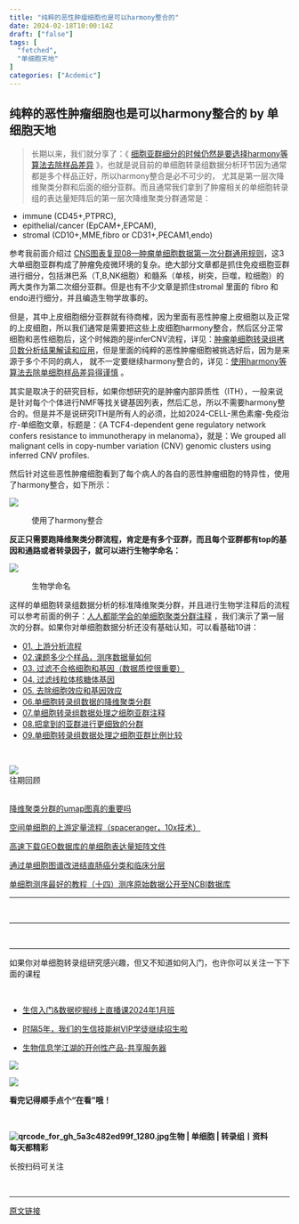 ```yaml
---
title: "纯粹的恶性肿瘤细胞也是可以harmony整合的"
date: 2024-02-18T10:00:14Z
draft: ["false"]
tags: [
  "fetched",
  "单细胞天地"
]
categories: ["Acdemic"]
---
```

纯粹的恶性肿瘤细胞也是可以harmony整合的 by 单细胞天地
------
<div><section data-tool="mdnice编辑器" data-website="https://www.mdnice.com"><blockquote data-tool="mdnice编辑器"><span></span><p>长期以来，我们就分享了：《 <a href="https://mp.weixin.qq.com/s?__biz=MzAxMDkxODM1Ng==&amp;mid=2247504115&amp;idx=1&amp;sn=b6a7bc2e6e2298db1f7313e84d124f04&amp;scene=21#wechat_redirect" data-linktype="2">细胞亚群细分的时候仍然是要选择harmony等算法去除样品差异</a> 》，也就是说目前的单细胞转录组数据分析环节因为通常都是多个样品正好，所以harmony整合是必不可少的， 尤其是第一层次降维聚类分群和后面的细分亚群。而且通常我们拿到了肿瘤相关的单细胞转录组的表达量矩阵后的第一层次降维聚类分群通常是：</p></blockquote><ul data-tool="mdnice编辑器"><li><section>immune (CD45+,PTPRC),</section></li><li><section>epithelial/cancer (EpCAM+,EPCAM),</section></li><li><section>stromal (CD10+,MME,fibro or CD31+,PECAM1,endo)</section></li></ul><p data-tool="mdnice编辑器">参考我前面介绍过 <a href="https://mp.weixin.qq.com/s?__biz=MzI1Njk4ODE0MQ==&amp;mid=2247488940&amp;idx=1&amp;sn=1cc8a8a74715087939b9721c0881775d&amp;scene=21#wechat_redirect" data-linktype="2">CNS图表复现08—肿瘤单细胞数据第一次分群通用规则</a>，这3大单细胞亚群构成了肿瘤免疫微环境的复杂。绝大部分文章都是抓住免疫细胞亚群进行细分，包括淋巴系（T,B,NK细胞）和髓系（单核，树突，巨噬，粒细胞）的两大类作为第二次细分亚群。但是也有不少文章是抓住stromal 里面的 fibro 和endo进行细分，并且编造生物学故事的。</p><p data-tool="mdnice编辑器">但是，其中上皮细胞细分亚群就有待商榷，因为里面有恶性肿瘤上皮细胞以及正常的上皮细胞，所以我们通常是需要把这些上皮细胞harmony整合，然后区分正常细胞和恶性细胞后，这个时候跑的是inferCNV流程，详见：<a href="https://mp.weixin.qq.com/s?__biz=MzAxMDkxODM1Ng==&amp;mid=2247525967&amp;idx=1&amp;sn=c0b059b4aec399bf76380b9ae9b1d4ac&amp;scene=21#wechat_redirect" data-linktype="2">肿瘤单细胞转录组拷贝数分析结果解读和应用</a>，但是里面的纯粹的恶性肿瘤细胞被挑选好后，因为是来源于多个不同的病人， 就不一定要继续harmony整合的，详见：<a href="https://mp.weixin.qq.com/s?__biz=MzAxMDkxODM1Ng==&amp;mid=2247504128&amp;idx=2&amp;sn=d58835f55a32b328b4a31f5d3164979e&amp;scene=21#wechat_redirect" data-linktype="2">使用harmony等算法去除单细胞样品差异得谨慎</a> 。</p><p data-tool="mdnice编辑器">其实是取决于的研究目标，如果你想研究的是肿瘤内部异质性（ITH），一般来说是针对每个个体进行NMF等找关键基因列表，然后汇总，所以不需要harmony整合的。但是并不是说研究ITH是所有人的必须，比如2024-CELL-黑色素瘤-免疫治疗-单细胞文章，标题是：《A TCF4-dependent gene regulatory network confers resistance to immunotherapy in melanoma》，就是：We grouped all malignant cells in copy-number variation (CNV) genomic clusters using inferred CNV profiles.</p><p data-tool="mdnice编辑器">然后针对这些恶性肿瘤细胞看到了每个病人的各自的恶性肿瘤细胞的特异性，使用了harmony整合，如下所示：</p><p><img data-galleryid="" data-imgfileid="100036343" data-ratio="0.36155606407322655" data-s="300,640" data-src="https://mmbiz.qpic.cn/mmbiz_png/siaia0BDGJdjQGJlrTIj3cQTNqCKGOCFSsooJQj5Wdqypd6MjxwqR6KkicwRMtroURT316wuH36uvZdB0r0CFs6dA/640?wx_fmt=png&amp;from=appmsg" data-type="png" data-w="874" src="https://mmbiz.qpic.cn/mmbiz_png/siaia0BDGJdjQGJlrTIj3cQTNqCKGOCFSsooJQj5Wdqypd6MjxwqR6KkicwRMtroURT316wuH36uvZdB0r0CFs6dA/640?wx_fmt=png&amp;from=appmsg"></p><figure data-tool="mdnice编辑器"><figcaption>使用了harmony整合</figcaption></figure><p data-tool="mdnice编辑器"><strong>反正只需要跑降维聚类分群流程，肯定是有多个亚群，而且每个亚群都有top的基因和通路或者转录因子，就可以进行生物学命名：</strong></p><p><img data-galleryid="" data-imgfileid="100036344" data-ratio="1.3469945355191257" data-s="300,640" data-src="https://mmbiz.qpic.cn/mmbiz_png/siaia0BDGJdjQGJlrTIj3cQTNqCKGOCFSstUJORBMXhWmibruDfZAcAquwVIFODyLhxzU2CVLD2OaNznXdtHKzIibA/640?wx_fmt=png&amp;from=appmsg" data-type="png" data-w="732" src="https://mmbiz.qpic.cn/mmbiz_png/siaia0BDGJdjQGJlrTIj3cQTNqCKGOCFSstUJORBMXhWmibruDfZAcAquwVIFODyLhxzU2CVLD2OaNznXdtHKzIibA/640?wx_fmt=png&amp;from=appmsg"></p><figure data-tool="mdnice编辑器"><figcaption>生物学命名</figcaption></figure><p data-tool="mdnice编辑器">这样的单细胞转录组数据分析的标准降维聚类分群，并且进行生物学注释后的流程可以参考前面的例子：<a href="https://mp.weixin.qq.com/s?__biz=MzAxMDkxODM1Ng==&amp;mid=2247497956&amp;idx=1&amp;sn=5d4deb7cf7b7848b3e2273cbd663bb6a&amp;scene=21#wechat_redirect" data-linktype="2">人人都能学会的单细胞聚类分群注释</a> ，我们演示了第一层次的分群。如果你对单细胞数据分析还没有基础认知，可以看基础10讲：</p><ul data-tool="mdnice编辑器"><li><section><a href="https://mp.weixin.qq.com/s?__biz=MzI1Njk4ODE0MQ==&amp;mid=2247486076&amp;idx=1&amp;sn=52bb851d7dc23461233a2cf458736151&amp;scene=21#wechat_redirect" data-linktype="2">01. 上游分析流程</a></section></li><li><section><a href="https://mp.weixin.qq.com/s?__biz=MzI1Njk4ODE0MQ==&amp;mid=2247486082&amp;idx=1&amp;sn=03cadceffb2c14ba95d97fe5caf38d94&amp;scene=21#wechat_redirect" data-linktype="2">02.课题多少个样品，测序数据量如何</a></section></li><li><section><a href="https://mp.weixin.qq.com/s?__biz=MzI1Njk4ODE0MQ==&amp;mid=2247486088&amp;idx=1&amp;sn=3a115338ee4937d20caab78627237553&amp;scene=21#wechat_redirect" data-linktype="2">03. 过滤不合格细胞和基因（数据质控很重要）</a></section></li><li><section><a href="https://mp.weixin.qq.com/s?__biz=MzI1Njk4ODE0MQ==&amp;mid=2247486096&amp;idx=1&amp;sn=1a99c4c5800b7e0287db3e8ef369fab8&amp;scene=21#wechat_redirect" data-linktype="2">04. 过滤线粒体核糖体基因</a></section></li><li><section><a href="https://mp.weixin.qq.com/s?__biz=MzI1Njk4ODE0MQ==&amp;mid=2247486098&amp;idx=1&amp;sn=bf9a71df848d74fe665ce7d5e283d5ff&amp;scene=21#wechat_redirect" data-linktype="2">05. 去除细胞效应和基因效应</a></section></li><li><section><a href="https://mp.weixin.qq.com/s?__biz=MzI1Njk4ODE0MQ==&amp;mid=2247486260&amp;idx=1&amp;sn=c6abf658de73594d1d77d8e1ffa7d153&amp;scene=21#wechat_redirect" data-linktype="2">06.单细胞转录组数据的降维聚类分群</a></section></li><li><section><a href="https://mp.weixin.qq.com/s?__biz=MzI1Njk4ODE0MQ==&amp;mid=2247486271&amp;idx=1&amp;sn=638b434b6deee63206af1c0eeda175ab&amp;scene=21#wechat_redirect" data-linktype="2">07.单细胞转录组数据处理之细胞亚群注释</a></section></li><li><section><a href="https://mp.weixin.qq.com/s?__biz=MzI1Njk4ODE0MQ==&amp;mid=2247486278&amp;idx=1&amp;sn=91250ef733833ff00371818b215dc124&amp;scene=21#wechat_redirect" data-linktype="2">08.把拿到的亚群进行更细致的分群</a></section></li><li><section><a href="https://mp.weixin.qq.com/s?__biz=MzI1Njk4ODE0MQ==&amp;mid=2247486287&amp;idx=1&amp;sn=49627c638ff9c04418282c53518aa7c7&amp;scene=21#wechat_redirect" data-linktype="2">09.单细胞转录组数据处理之细胞亚群比例比较</a></section></li></ul></section><p><br></p><section data-style-type="5" data-tools="新媒体排版" data-id="2440476"><section><section><section><section><img data-imgfileid="100036349" data-ratio="0.9495798319327731" data-type="gif" data-w="119" data-width="100%" data-src="https://mmbiz.qpic.cn/mmbiz_gif/09gp6SvPE04j3m2v7Hr889icHUyibTOHs8YuUibicl7ibRD0ZwG5pDTjBluRreZvuib1o3BibvLkicYhnA4YW7dQsjn0cA/640?wx_fmt=gif&amp;wxfrom=5&amp;wx_lazy=1" src="https://mmbiz.qpic.cn/mmbiz_gif/09gp6SvPE04j3m2v7Hr889icHUyibTOHs8YuUibicl7ibRD0ZwG5pDTjBluRreZvuib1o3BibvLkicYhnA4YW7dQsjn0cA/640?wx_fmt=gif&amp;wxfrom=5&amp;wx_lazy=1"></section><section data-brushtype="text">往期回顾</section><section><br></section></section></section></section><section><section data-autoskip="1"><p><a target="_blank" href="http://mp.weixin.qq.com/s?__biz=MzI1Njk4ODE0MQ==&amp;mid=2247519982&amp;idx=1&amp;sn=6cf931629c455a0a735fe0e3fddbf2b3&amp;chksm=ea1c886cdd6b017a7d8028d735ebea57822255f14c245f9cb0340b5ea33d9f983190bf946d09&amp;scene=21#wechat_redirect" textvalue="降维聚类分群的umap图真的重要吗" linktype="text" imgurl="" imgdata="null" data-itemshowtype="0" tab="innerlink" data-linktype="2"><span>降维聚类分群的umap图真的重要吗</span></a><br></p><p><a target="_blank" href="http://mp.weixin.qq.com/s?__biz=MzI1Njk4ODE0MQ==&amp;mid=2247519964&amp;idx=1&amp;sn=93af7c5c9e27279b0ddbefafad3ee782&amp;chksm=ea1c885edd6b01482369123dab52d179c7165ae8e29357e4df455e42e6770f493188f6142f02&amp;scene=21#wechat_redirect" textvalue="空间单细胞的上游定量流程（spaceranger，10x技术）" linktype="text" imgurl="" imgdata="null" data-itemshowtype="0" tab="innerlink" data-linktype="2"><span>空间单细胞的上游定量流程（spaceranger，10x技术）</span></a><br></p><p><a target="_blank" href="http://mp.weixin.qq.com/s?__biz=MzI1Njk4ODE0MQ==&amp;mid=2247519951&amp;idx=1&amp;sn=1b5682dbfa65c43f37c5d4cb301f6d6e&amp;chksm=ea1c884ddd6b015b7c54a376e169b447e86363da752ff9d2a9b28c2ace5d667b96ad57a0d81a&amp;scene=21#wechat_redirect" textvalue="高速下载GEO数据库的单细胞表达量矩阵文件" linktype="text" imgurl="" imgdata="null" data-itemshowtype="0" tab="innerlink" data-linktype="2"><span>高速下载GEO数据库的单细胞表达量矩阵文件</span></a><br></p><p><a target="_blank" href="http://mp.weixin.qq.com/s?__biz=MzI1Njk4ODE0MQ==&amp;mid=2247519939&amp;idx=1&amp;sn=ae7469082dc9f6fb445f60609d91e599&amp;chksm=ea1c8841dd6b0157b882af78745b6d0ed541eeda25ffc8f31b5f782c7f1a87a36e06a253ddd4&amp;scene=21#wechat_redirect" textvalue="通过单细胞图谱改进结直肠癌分类和临床分层" linktype="text" imgurl="" imgdata="null" data-itemshowtype="0" tab="innerlink" data-linktype="2"><span>通过单细胞图谱改进结直肠癌分类和临床分层</span></a><br></p><p><a target="_blank" href="http://mp.weixin.qq.com/s?__biz=MzI1Njk4ODE0MQ==&amp;mid=2247519930&amp;idx=1&amp;sn=0a004c467ed2230f73979a4154c76693&amp;chksm=ea1c8838dd6b012e639ec9b46c91bf93f6a413545576dffbb27f3776a7b0a145f72c694b2abf&amp;scene=21#wechat_redirect" textvalue="单细胞测序最好的教程（十四）测序原始数据公开至NCBI数据库" linktype="text" imgurl="" imgdata="null" data-itemshowtype="0" tab="innerlink" data-linktype="2"><span>单细胞测序最好的教程（十四）测序原始数据公开至NCBI数据库</span></a><br></p></section></section><hr><p><br></p></section><section data-style-type="5" data-tools="新媒体排版" data-id="2440475"><hr><p><br></p><hr><section><p>如果你对单细胞转录组研究感兴趣，但又不知道如何入门，也许你可以关注一下下面的课程<span></span></p><p><br></p><ul><li><p><a target="_blank" href="http://mp.weixin.qq.com/s?__biz=MzAxMDkxODM1Ng==&amp;mid=2247527207&amp;idx=1&amp;sn=fb9ca814003fc24e9ec8b1bcecbd1d56&amp;chksm=9b4b2b9cac3ca28afc5b68047e5f0587b6636d52879051decd573009e38313c5f7d6b0d1927d&amp;scene=21#wechat_redirect" textvalue="生信入门&amp;数据挖掘线上直播课2024年1月班" linktype="text" imgurl="" imgdata="null" data-itemshowtype="0" tab="innerlink" data-linktype="2" hasload="1">生信入门&amp;数据挖掘线上直播课2024年1月班</a><br></p></li><li><p><a target="_blank" href="http://mp.weixin.qq.com/s?__biz=MzAxMDkxODM1Ng==&amp;mid=2247524148&amp;idx=1&amp;sn=7806da6feb41a36493c519c1cfc1d3ac&amp;chksm=9b4bdf8fac3c569960369602f1ef26639cb366b250f233b2297d1f059471c0458335bfc0b829&amp;scene=21#wechat_redirect" textvalue="时隔5年，我们的生信技能树VIP学徒继续招生啦" linktype="text" imgurl="" imgdata="null" data-itemshowtype="0" tab="innerlink" data-linktype="2" hasload="1">时隔5年，我们的生信技能树VIP学徒继续招生啦</a><br></p></li><li><p><a target="_blank" href="http://mp.weixin.qq.com/s?__biz=MzAxMDkxODM1Ng==&amp;mid=2247526168&amp;idx=1&amp;sn=ebc4a9d53d675e3f7d20b1e2f97901b8&amp;chksm=9b4b27a3ac3caeb5ee0828c38f816c229067d1946be224bcaf4bac0dbdfc9eff863c621097e2&amp;scene=21#wechat_redirect" textvalue="生物信息学江湖的开创性产品-共享服务器" linktype="text" imgurl="" imgdata="null" data-itemshowtype="0" tab="innerlink" data-linktype="2" hasload="1">生物信息学江湖的开创性产品-共享服务器</a></p></li></ul><p><img data-imgfileid="100036348" data-ratio="1" data-type="gif" data-w="240" data-src="https://mmbiz.qpic.cn/mmbiz_gif/4TKeL1ZejtlKxOib5kmKX6ic6eX0w0WK5jvhtz9yBRsO3OI4yr6S5iaLNM7AbAeuPDHXMvDdur2DRz9wyiax4lEviag/640?wx_fmt=gif&amp;wxfrom=5&amp;wx_lazy=1" src="https://mmbiz.qpic.cn/mmbiz_gif/4TKeL1ZejtlKxOib5kmKX6ic6eX0w0WK5jvhtz9yBRsO3OI4yr6S5iaLNM7AbAeuPDHXMvDdur2DRz9wyiax4lEviag/640?wx_fmt=gif&amp;wxfrom=5&amp;wx_lazy=1"><br></p><p><img data-imgfileid="100036351" data-ratio="0.05278592375366569" data-type="other" data-w="341" data-src="https://mmbiz.qpic.cn/mmbiz/4TKeL1Zejtlq03ZOSZiaTlic1MxgdKiaxTbOZ7ZSe0Xx1Ca8xF3L6Nyj1FYUajtYrSmRIHyZVSsAve0EAvEicZONpg/640?wx_fmt=jpeg&amp;wxfrom=5&amp;wx_lazy=1&amp;wx_co=1" src="https://mmbiz.qpic.cn/mmbiz/4TKeL1Zejtlq03ZOSZiaTlic1MxgdKiaxTbOZ7ZSe0Xx1Ca8xF3L6Nyj1FYUajtYrSmRIHyZVSsAve0EAvEicZONpg/640?wx_fmt=jpeg&amp;wxfrom=5&amp;wx_lazy=1&amp;wx_co=1"></p><p><strong><span>看完记得顺手点个</span></strong><span><strong><span>“在看”</span></strong></span><strong><span>哦！</span></strong></p></section><section><section data-id="93668"><section><section data-width="95%"><section><section><section data-width="38%"><section><section data-tools="135编辑器" data-id="93668"><section><section data-width="95%"><section><section><section data-width="61.8%"><section><section><section><p><br></p><span><strong data-burshtype="text"><img data-copyright="0" data-cropselx1="0" data-cropselx2="109" data-cropsely1="0" data-cropsely2="109" data-imgfileid="100036350" data-ratio="1" data-src="https://mmbiz.qpic.cn/mmbiz/siaia0BDGJdjRMGrkqo64BGKecYk4akuHpGHVQs7FeOpY7eWbIPGC1tRw5Tw0oEPmx053mR9FTVerWvhuZchIpZw/640?wx_fmt=jpeg&amp;wxfrom=5&amp;wx_lazy=1&amp;wx_co=1" data-type="other" data-w="258" title="qrcode_for_gh_5a3c482ed99f_1280.jpg" src="https://mmbiz.qpic.cn/mmbiz/siaia0BDGJdjRMGrkqo64BGKecYk4akuHpGHVQs7FeOpY7eWbIPGC1tRw5Tw0oEPmx053mR9FTVerWvhuZchIpZw/640?wx_fmt=jpeg&amp;wxfrom=5&amp;wx_lazy=1&amp;wx_co=1"><strong data-burshtype="text">生物</strong><strong data-burshtype="text"> | 单细胞 | 转录组丨资料</strong></strong></span></section><section><span><strong data-burshtype="text">每天都精彩</strong></span></section></section></section><section><section><section><section><section><section><p><span>长按扫码可关注</span></p></section></section></section></section></section></section></section></section></section></section></section></section></section></section></section></section></section></section></section></section></section><p><br></p><p><mp-style-type data-value="3"></mp-style-type></p></div>  
<hr>
<a href="https://mp.weixin.qq.com/s/JFBFAsXJkdMYORZ6OIP4mw",target="_blank" rel="noopener noreferrer">原文链接</a>
